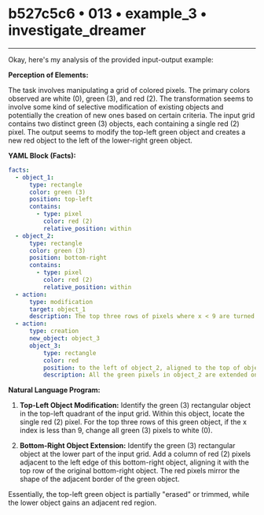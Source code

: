 # b527c5c6 • 013 • example_3 • investigate_dreamer

---
Okay, here's my analysis of the provided input-output example:

**Perception of Elements:**

The task involves manipulating a grid of colored pixels. The primary colors observed are white (0), green (3), and red (2). The transformation seems to involve some kind of selective modification of existing objects and potentially the creation of new ones based on certain criteria. The input grid contains two distinct green (3) objects, each containing a single red (2) pixel. The output seems to modify the top-left green object and creates a new red object to the left of the lower-right green object.

**YAML Block (Facts):**



```yaml
facts:
  - object_1:
      type: rectangle
      color: green (3)
      position: top-left
      contains:
        - type: pixel
          color: red (2)
          relative_position: within
  - object_2:
      type: rectangle
      color: green (3)
      position: bottom-right
      contains:
        - type: pixel
          color: red (2)
          relative_position: within
  - action:
      type: modification
      target: object_1
      description: The top three rows of pixels where x < 9 are turned into the following. Green pixels become white, and white pixels stay white, excluding the red pixel, which is not modified.
  - action:
      type: creation
      new_object: object_3
      object_3:
          type: rectangle
          color: red
          position: to the left of object_2, aligned to the top of object 2
          description: All the green pixels in object_2 are extended one unit to the left. The single red pixel is extended to the left filling all the new created space.

```



**Natural Language Program:**

1.  **Top-Left Object Modification:** Identify the green (3) rectangular object in the top-left quadrant of the input grid. Within this object, locate the single red (2) pixel. For the top three rows of this green object, if the x index is less than 9, change all green (3) pixels to white (0).

2.  **Bottom-Right Object Extension:** Identify the green (3) rectangular object at the lower part of the input grid. Add a column of red (2) pixels adjacent to the left edge of this bottom-right object, aligning it with the top row of the original bottom-right object. The red pixels mirror the shape of the adjacent border of the green object.

Essentially, the top-left green object is partially "erased" or trimmed, while the lower object gains an adjacent red region.

